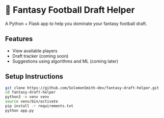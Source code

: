 # 🏈 Fantasy Football Draft Helper

A Python + Flask app to help you dominate your fantasy football draft.

## Features
- View available players
- Draft tracker (coming soon)
- Suggestions using algorithms and ML (coming later)

## Setup Instructions

```bash
git clone https://github.com/SolomonSmith-dev/fantasy-draft-helper.git
cd fantasy-draft-helper
python3 -m venv venv
source venv/bin/activate
pip install -r requirements.txt
python app.py
